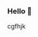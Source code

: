 ### Hello 👋

cgfhjk
<!--
**sabuisaque/sabuisaque** is a ✨ _special_ ✨ repository because its `README.md` (this file) appears on your GitHub profile.

Hello! I am @sabuisaque
- 🔭 I’m currently working on some software to aid the use of telescopes!
- 🌱 I’m a univeristy student studying Mathmatics. Currently trying to learn Go, and Typescript.
- 📫 How to reach me: @sabuisaque on instagram 
-->
